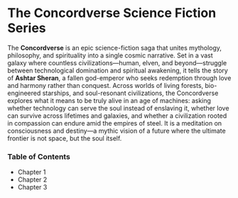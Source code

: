 # The Concordverse Science Fiction Series

The **Concordverse** is an epic science-fiction saga that unites mythology, philosophy, and spirituality into a single cosmic narrative. Set in a vast galaxy where countless civilizations—human, elven, and beyond—struggle between technological domination and spiritual awakening, it tells the story of **Ashtar Sheran**, a fallen god-emperor who seeks redemption through love and harmony rather than conquest. Across worlds of living forests, bio-engineered starships, and soul-resonant civilizations, the Concordverse explores what it means to be truly alive in an age of machines: asking whether technology can serve the soul instead of enslaving it, whether love can survive across lifetimes and galaxies, and whether a civilization rooted in compassion can endure amid the empires of steel. It is a meditation on consciousness and destiny—a mythic vision of a future where the ultimate frontier is not space, but the soul itself.

### Table of Contents

- Chapter 1
- Chapter 2
- Chapter 3
